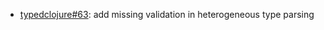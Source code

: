 - [typedclojure#63](https://github.com/typedclojure/typedclojure/issues/63): add missing validation in heterogeneous type parsing
